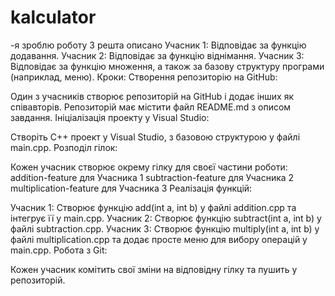 # kalculator
-я зроблю роботу 3
решта описано
Учасник 1: Відповідає за функцію додавання.
Учасник 2: Відповідає за функцію віднімання.
Учасник 3: Відповідає за функцію множення, а також за базову структуру програми (наприклад, меню). 
Кроки:
Створення репозиторію на GitHub:

Один з учасників створює репозиторій на GitHub і додає інших як співавторів.
Репозиторій має містити файл README.md з описом завдання.
Ініціалізація проекту у Visual Studio:

Створіть C++ проект у Visual Studio, з базовою структурою у файлі main.cpp.
Розподіл гілок:

Кожен учасник створює окрему гілку для своєї частини роботи:
addition-feature для Учасника 1
subtraction-feature для Учасника 2
multiplication-feature для Учасника 3
Реалізація функцій:

Учасник 1: Створює функцію add(int a, int b) у файлі addition.cpp та інтегрує її у main.cpp.
Учасник 2: Створює функцію subtract(int a, int b) у файлі subtraction.cpp.
Учасник 3: Створює функцію multiply(int a, int b) у файлі multiplication.cpp та додає просте меню для вибору операцій у main.cpp.
Робота з Git:

Кожен учасник комітить свої зміни на відповідну гілку та пушить у репозиторій.

